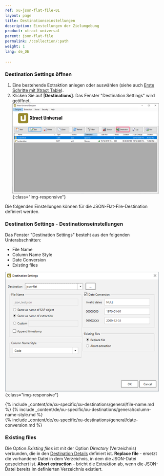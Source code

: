 ```yaml
---
ref: xu-json-flat-file-01
layout: page
title: Destinationseinstellungen
description: Einstellungen der Zielumgebung
product: xtract-universal
parent: json-flat-file
permalink: /:collection/:path
weight: 1
lang: de_DE

---
```

### Destination Settings öffnen

1. Eine bestehende Extraktion anlegen oder auswählen (siehe auch [Erste Schritte mit Xtract Table](./erste-schritte-mit-table/eine-neue-extraktion-anlegen)).
2. Klicken Sie auf **[Destinations]**. Das Fenster "Destination Settings" wird geöffnet.
![Destination-settings](/img/content/xu/xu_designer_destination.png){:class="img-responsive"}

Die folgenden Einstellungen können für die JSON-Flat-File-Destination definiert werden. 
  
### Destination Settings - Destinationseinstellungen
Das Fenster "Destination Settings" besteht aus den folgenden Unterabschnitten:
- File Name
- Column Name Style
- Date Conversion
- Existing files

![XU_flatfile_JSON_Destination](/img/content/xu/json/XU_flatfile_JSON_Destination.png){:class="img-responsive"}

{% include _content/de/xu-specific/xu-destinations/general/file-name.md %}
{% include _content/de/xu-specific/xu-destinations/general/column-name-style.md %}        
{% include _content/de/xu-specific/xu-destinations/general/date-conversion.md %}

### Existing files
Die Option *Existing files* ist mit der Option *Directory* (Verzeichnis) verbunden, die in den [Destination Details](/json-flat-file) definiert ist.
**Replace file** - ersetzt die vorhandene Datei in dem Verzeichnis, in dem die JSON-Datei gespeichert ist.
**Abort extraction** - bricht die Extraktion ab, wenn die JSON-Datei bereits im definierten Verzeichnis existiert.